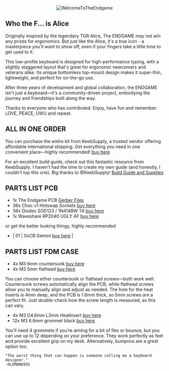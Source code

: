 <div align="center">
<img src="https://github.com/OldMan6955/TheEndgame2024/blob/main/IMAGES/WelcomeToTheEndgame.gif" alt="WelcomeToTheEndgame">
</div>


## Who the F... is Alice ##


Originally inspired by the legendary TGR Alice, The ENDGAME may not win any prizes for ergonomics. But just like the Alice, it's a true icon - a masterpiece you'll want to show off, even if your fingers take a little time to get used to it.

This low-profile keyboard is designed for high-performance typing, with a slightly staggered layout that's great for ergonomic newcomers and veterans alike. Its unique bottomless top-mount design makes it super-thin, lightweight, and perfect for on-the-go use.

After three years of development and global collaboration, the ENDGAME isn't just a keyboard—it's a community-driven project, embodying the journey and friendships built along the way.

Thanks to everyone who has contributed. Enjoy, have fun and remember: LOVE, PEACE, UWU and repeat.





## ALL IN ONE ORDER ##

You can purchase the entire kit from KeebSupply, a trusted vendor offering affordable international shipping. Get everything you need in one convenient place—highly recommended!  [buy here](https://keeb.supply/products/endgame) 

For an excellent build guide, check out this fantastic resource from KeebSupply. I haven’t had the time to create my own guide (and honestly, I couldn’t top this one). Big thanks to @KeebSupply! [Build Guide and Supplies](https://docs.keeb.supply/endgame/) 



## PARTS LIST PCB ##

- 1x The Endgame PCB             [Gerber Files](https://github.com/OldMan6955/TheEndgame2024/tree/main/PCB) 
- 36x Choc v1 Hotswap Sockets    [buy here](https://www.aliexpress.com/item/1005004916925259.html?) 
- 36x Diodes SOD123 / 1N4148W T4 [buy here](https://de.aliexpress.com/item/1005006354505058.html?) 
- 1x Waveshare RP2040 UGLY AF    [buy here](https://de.aliexpress.com/item/1005006354505058.html?) 

or get the better looking thingy, highly recommended

- | 01 | 0xCB Gemini             [buy here](https://keeb.supply/products/0xcb-gemini) |



## PARTS LIST FDM CASE ##

- 4x M3 6mm countersunk          [buy here](https://de.aliexpress.com/item/4001199728978.html) 
- 4x M3 5mm flathead             [buy here](https://www.aliexpress.com/item/1005004916925259.html?) 

You can choose either countersunk or flathead screws—both work well. Countersunk screws automatically align the PCB, while flathead screws allow you to manually align and adjust as needed.
The hole for the heat inserts is 4mm deep, and the PCB is 1.6mm thick, so 5mm screws are a perfect fit. Just double-check how the screw length is measured, as this can vary.

- 4x M3 D4.6mm L3mm Heatinsert   [buy here](https://de.aliexpress.com/item/1005006354505058.html?) 
- 12x M3 6.6mm grommet black     [buy here](https://www.aliexpress.com/item/1005004309686841.html?) 

You’ll need 4 grommets if you’re aiming for a bit of flex or bounce, but you can use up to 12 depending on your preference. They work perfectly as feet and provide excellent grip on my desk. Alternatively, bumpons are a great option too.


    "The worst thing that can happen is someone calling me a keyboard designer."
    -OLDMAN6955

